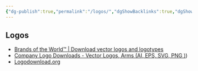 ```yaml
---
{"dg-publish":true,"permalink":"/logos/","dgShowBacklinks":true,"dgShowLocalGraph":true}
---
```



## Logos
- [Brands of the World™ | Download vector logos and logotypes](https://www.brandsoftheworld.com/)
- [Company Logo Downloads - Vector Logos, Arms (AI, EPS, SVG, PNG )](AI,%20EPS,%20SVG,%20PNG%20))
- [Logodownload.org](https://logodownload.org/)
